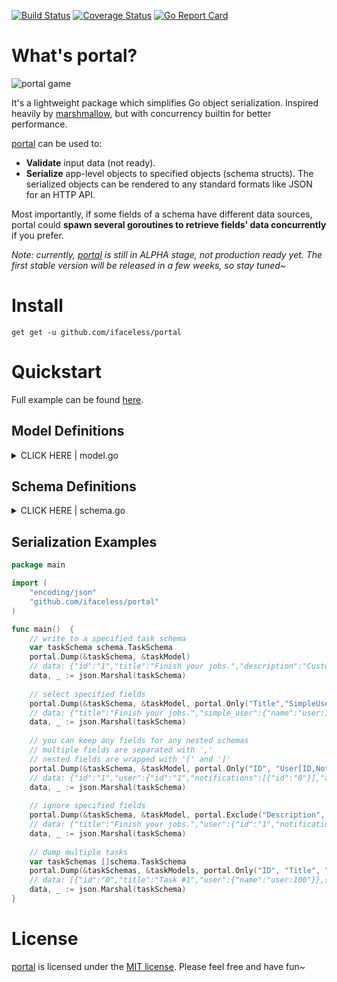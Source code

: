 [![Build Status](https://travis-ci.com/iFaceless/portal.svg?branch=master)](https://travis-ci.com/iFaceless/portal)
[![Coverage Status](https://coveralls.io/repos/github/iFaceless/portal/badge.svg?branch=master)](https://coveralls.io/github/iFaceless/portal?branch=master)
[![Go Report Card](https://goreportcard.com/badge/github.com/iFaceless/portal)](https://goreportcard.com/report/github.com/iFaceless/portal)

# What's portal?
![portal game](https://s2.ax1x.com/2019/09/28/u1TnEt.jpg)

It's a lightweight package which simplifies Go object serialization. Inspired heavily by [marshmallow](https://github.com/marshmallow-code/marshmallow), but with concurrency builtin for better performance.

[portal](https://github.com/iFaceless/portal/) can be used to:
- **Validate** input data (not ready).
- **Serialize** app-level objects to specified objects (schema structs). The serialized objects can be rendered to any standard formats like JSON for an HTTP API.

Most importantly, if some fields of a schema have different data sources, portal could **spawn several goroutines to retrieve fields' data concurrently** if you prefer.

*Note: currently, [portal](https://github.com/iFaceless/portal/) is still in ALPHA stage, not production ready yet. The first stable version will be released in a few weeks, so stay tuned~*

# Install

```
get get -u github.com/ifaceless/portal
```

# Quickstart

Full example can be found [here](./examples/todo).

## Model Definitions

<details>
	<summary>CLICK HERE | model.go</summary>
	<p>
	```go
    type NotificationModel struct {
    	ID      int
    	Title   string
    	Content string
    }
    
    type UserModel struct {
    	ID int
    }
    
    func (u *UserModel) Fullname() string {
    	return fmt.Sprintf("user:%d", u.ID)
    }
    
    func (u *UserModel) Notifications() (result []*NotificationModel) {
    	for i := 0; i < 1; i++ {
    		result = append(result, &NotificationModel{
    			ID:      i,
    			Title:   fmt.Sprintf("title_%d", i),
    			Content: fmt.Sprintf("content_%d", i),
    		})
    	}
    	return
    }
    
    type TaskModel struct {
    	ID     int
    	UserID int
    	Title  string
    }
    
    func (t *TaskModel) User() *UserModel {
    	return &UserModel{t.UserID}
    }
    ```
	</p>
</details>


## Schema Definitions

<details>
	<summary>CLICK HERE | schema.go</summary>
	<p>
	```go
	type NotiSchema struct {
    	ID      string `json:"id,omitempty"`
    	Title   string `json:"title,omitempty"`
    	Content string `json:"content,omitempty"`
    }
    
    type UserSchema struct {
    	ID                   string        `json:"id,omitempty"`
    	// Get user name from `UserModel.Fullname()`
    	Name                 string        `json:"name,omitempty" portal:"attr:Fullname"`
    	Notifications        []*NotiSchema `json:"notifications,omitempty" portal:"nested"`
    	AnotherNotifications []*NotiSchema `json:"another_notifications,omitempty" portal:"nested;attr:Notifications"`
    }
    
    type TaskSchema struct {
    	ID          string      `json:"id,omitempty"`
    	Title       string      `json:"title,omitempty"`
    	Description string      `json:"description,omitempty" portal:"meth:GetDescription"`
    	// UserSchema is a nested schema
    	User        *UserSchema `json:"user,omitempty" portal:"nested"`
    	// We just want `Name` field for `SimpleUser`.
    	// Besides, the datasource is the same with `UserSchema`
    	SimpleUser  *UserSchema `json:"simple_user,omitempty" portal:"nested;only:Name;attr:User"`
    }
    
    func (ts *TaskSchema) GetDescription(model *model.TaskModel) string {
    	return "Custom description"
    }
	```
	</p>
</details>


## Serialization Examples

```go
package main

import (
	"encoding/json"
	"github.com/ifaceless/portal"
)

func main()  {
    // write to a specified task schema
    var taskSchema schema.TaskSchema
    portal.Dump(&taskSchema, &taskModel)
    // data: {"id":"1","title":"Finish your jobs.","description":"Custom description","user":{"id":"1","name":"user:1","notifications":[{"id":"0","title":"title_0","content":"content_0"}],"another_notifications":[{"id":"0","title":"title_0","content":"content_0"}]},"simple_user":{"name":"user:1"}}
    data, _ := json.Marshal(taskSchema)
 
    // select specified fields
    portal.Dump(&taskSchema, &taskModel, portal.Only("Title","SimpleUser"))
    // data: {"title":"Finish your jobs.","simple_user":{"name":"user:1"}}
    data, _ := json.Marshal(taskSchema)
    
    // you can keep any fields for any nested schemas
    // multiple fields are separated with ','
    // nested fields are wrapped with '[' and ']'
    portal.Dump(&taskSchema, &taskModel, portal.Only("ID", "User[ID,Notifications[ID],AnotherNotifications[Title]]", "SimpleUser"))
    // data: {"id":"1","user":{"id":"1","notifications":[{"id":"0"}],"another_notifications":[{"title":"title_0"}]},"simple_user":{"name":"user:1"}}
    data, _ := json.Marshal(taskSchema)
 
    // ignore specified fields
    portal.Dump(&taskSchema, &taskModel, portal.Exclude("Description", "ID", "User[Name,Notifications[ID,Content],AnotherNotifications], SimpleUser"))
    // data: {"title":"Finish your jobs.","user":{"id":"1","notifications":[{"title":"title_0"}]}}
    data, _ := json.Marshal(taskSchema)
 
    // dump multiple tasks
    var taskSchemas []schema.TaskSchema
    portal.Dump(&taskSchemas, &taskModels, portal.Only("ID", "Title", "User[Name]"))
    // data: [{"id":"0","title":"Task #1","user":{"name":"user:100"}},{"id":"1","title":"Task #2","user":{"name":"user:101"}}]
    data, _ := json.Marshal(taskSchema)
}

```

# License

[portal](https://github.com/iFaceless/portal) is licensed under the [MIT license](./LICENSE). Please feel free and have fun~
